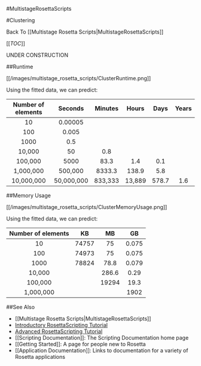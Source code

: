#MultistageRosettaScripts

#Clustering

Back To [[Multistage Rosetta Scripts|MultistageRosettaScripts]]

[[_TOC_]]

UNDER CONSTRUCTION

##Runtime

[[/images/multistage_rosetta_scripts/ClusterRuntime.png]]

Using the fitted data, we can predict:

| Number of elements | Seconds    | Minutes | Hours  | Days  | Years |
|:------------------:|:----------:|:-------:|:------:|:-----:|:-----:|
| 10                 | 0.00005    |         |        |       |       |
| 100                | 0.005      |         |        |       |       |
| 1000               | 0.5        |         |        |       |       |
| 10,000             | 50         |    0.8  |        |       |	     |
| 100,000            | 5000       |    83.3 |  1.4   | 0.1   |	     |
| 1,000,000          | 500,000    | 8333.3  | 138.9  | 5.8   |	     |
| 10,000,000         | 50,000,000 | 833,333 | 13,889 | 578.7 | 1.6   |

##Memory Usage

[[/images/multistage_rosetta_scripts/ClusterMemoryUsage.png]]

Using the fitted data, we can predict:

| Number of elements | KB    | MB    | GB    |
|:------------------:|:-----:|:-----:|:-----:|
| 10 	    	     | 74757 | 75    | 0.075 |
| 100		     | 74973 | 75    | 0.075 |
| 1000		     | 78824 | 78.8  | 0.079 |
| 10,000	     |       | 286.6 | 0.29  |
| 100,000	     |	     | 19294 | 19.3  |
| 1,000,000	     |	     | 	     | 1902  |

##See Also

* [[Multistage Rosetta Scripts|MultistageRosettaScripts]]
* [Introductory RosettaScripting Tutorial](https://www.rosettacommons.org/demos/latest/tutorials/scripting_with_rosettascripts/scripting_with_rosettascripts)
* [Advanced RosettaScripting Tutorial](https://www.rosettacommons.org/demos/latest/tutorials/advanced_scripting_with_rosettascripts/advanced_scripting_with_rosettascripts)
* [[Scripting Documentation]]: The Scripting Documentation home page
* [[Getting Started]]: A page for people new to Rosetta
* [[Application Documentation]]: Links to documentation for a variety of Rosetta applications
